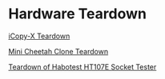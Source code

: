 # Hardware Teardown

[iCopy-X Teardown](https://github.com/iCopy-X-Community/icopyx-teardown)

[Mini Cheetah Clone Teardown](https://build-its-inprogress.blogspot.com/2022/11/mini-cheetah-clone-teardown.html)

[Teardown of Habotest HT107E Socket Tester](https://yeokhengmeng.com/2022/08/teardown-of-habotest-ht107e-socket-tester/)
